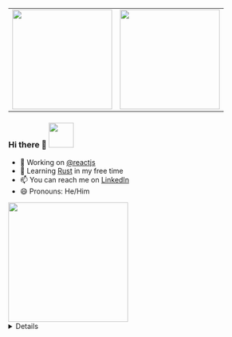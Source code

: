 <div align="center">
  <table border="0" cellspacing="0" cellpadding="0">
    <tbody>
      <tr>
        <td><img src="https://raw.githubusercontent.com/tsuki42/tsuki42/main/src/assets/cute-puppy.gif" width="200" height="auto"/></td>
        <td><img src="https://raw.githubusercontent.com/tsuki42/tsuki42/main/src/assets/cute-puppy.gif" width="200" height="auto"/></td>
      <tr>
    </tbody>
  </table>
</div>

<h3> Hi there 👋 <img src="https://media.giphy.com/media/mGcNjsfWAjY5AEZNw6/giphy.gif" width="50"> </h3>

- 🔭 Working on [@reactjs](https://github.com/facebook/react)
- 🌱 Learning [Rust](https://github.com/rust-lang/rust) in my free time
- 📫 You can reach me on [LinkedIn](https://www.linkedin.com/in/perfectsudh/)
- 😄 Pronouns: He/Him

<img src="https://i.imgur.com/kdKhgx6.gif" width="240px" align="center">

<details>

![My github stats](https://github-readme-stats.vercel.app/api?username=tsuki42&show_icons=false)

</details>

